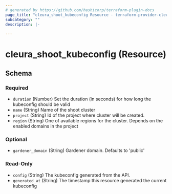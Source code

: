 ```yaml
---
# generated by https://github.com/hashicorp/terraform-plugin-docs
page_title: "cleura_shoot_kubeconfig Resource - terraform-provider-cleura"
subcategory: ""
description: |-
  
---
```


# cleura_shoot_kubeconfig (Resource)





<!-- schema generated by tfplugindocs -->
## Schema

### Required

- `duration` (Number) Set the duration (in seconds) for how long the kubeconfig should be valid
- `name` (String) Name of the shoot cluster
- `project` (String) Id of the project where cluster will be created.
- `region` (String) One of available regions for the cluster. Depends on the enabled domains in the project

### Optional

- `gardener_domain` (String) Gardener domain. Defaults to 'public'

### Read-Only

- `config` (String) The kubeconfig generated from the API.
- `generated_at` (String) The timestamp this resource generated the current kubeconfig

